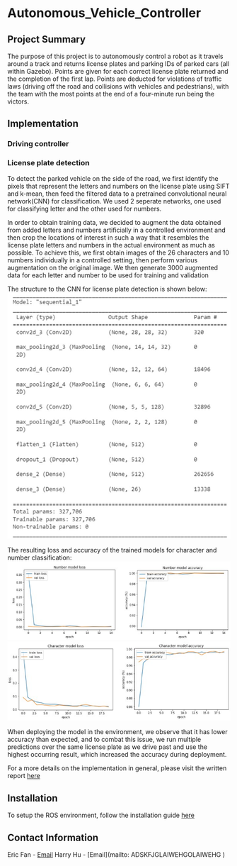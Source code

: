 # Autonomous_Vehicle_Controller
## Project Summary
The purpose of this project is to autonomously control a robot as it travels around a track and returns license plates and parking IDs of parked cars (all within Gazebo). Points are given for each correct license plate returned and the completion of the first lap. Points are deducted for violations of traffic laws (driving off the road and collisions with vehicles and pedestrians), with the team with the most points at the end of a four-minute run being the victors. 

## Implementation
### Driving controller

### License plate detection
To detect the parked vehicle on the side of the road, we first identify the pixels that represent the letters and numbers on the license plate using SIFT and k-mean, then feed the filtered data to a pretrained convolutional neural network(CNN) for classification. We used 2 seperate networks, one used for classifying letter and the other used for numbers. 

In order to obtain training data, we decided to augment the data obtained from added letters and numbers artificially in a controlled environment and then crop the locations of interest in such a way that it resembles the license plate letters and numbers in the actual environment as much as possible. To achieve this, we first obtain images of the 26 characters and 10 numbers individually in a controlled setting, then perform various augmentation on the original image. We then generate 3000 augmented data for each letter and number to be used for training and validation

The structure to the CNN for license plate detection is shown below:
![Alt text](media/license_plate_cnn_structure.jpg)

The resulting loss and accuracy of the trained models for character and number classification:
![Alt text](media/license_plate_num_loss_acc.jpg)
![Alt text](media/license_plate_char_loss_acc.jpg)

When deploying the model in the environment, we observe that it has lower accuracy than expected, and to combat this issue, we run multiple predictions over the same license plate as we drive past and use the highest occurring result, which increased the accuracy during deployment. 

For a more details on the implementation in general, please visit the written report [here](https://docs.google.com/document/d/1nBrcH8DOpMLleIeqdEdOWQSkl-nec-v0-9Zv5-VMYU4/edit?usp=sharing)


## Installation
To setup the ROS environment, follow the installation guide [here](ROS_environment/README.md)

## Contact Information
Eric Fan - [Email](mailto:ericfan1110@gmail.com)
Harry Hu - [Email](mailto: ADSKFJGLAIWEHGOLAIWEHG  )
